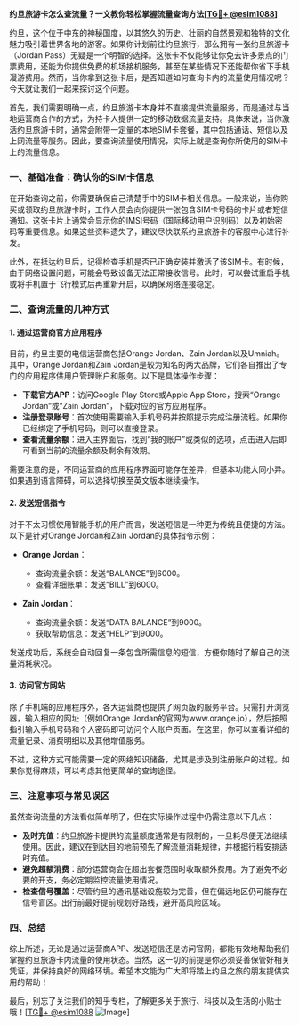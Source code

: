 **约旦旅游卡怎么查流量？一文教你轻松掌握流量查询方法[[TG💪+ @esim1088](https://t.me/s/esim1088)]**

约旦，这个位于中东的神秘国度，以其悠久的历史、壮丽的自然景观和独特的文化魅力吸引着世界各地的游客。如果你计划前往约旦旅行，那么拥有一张约旦旅游卡（Jordan Pass）无疑是一个明智的选择。这张卡不仅能够让你免去许多景点的门票费用，还能为你提供免费的机场接机服务，甚至在某些情况下还能帮你省下手机漫游费用。然而，当你拿到这张卡后，是否知道如何查询卡内的流量使用情况呢？今天就让我们一起来探讨这个问题。

首先，我们需要明确一点，约旦旅游卡本身并不直接提供流量服务，而是通过与当地运营商合作的方式，为持卡人提供一定的移动数据流量支持。具体来说，当你激活约旦旅游卡时，通常会附带一定量的本地SIM卡套餐，其中包括通话、短信以及上网流量等服务。因此，要查询流量使用情况，实际上就是查询你所使用的SIM卡上的流量信息。

### **一、基础准备：确认你的SIM卡信息**
在开始查询之前，你需要确保自己清楚手中的SIM卡相关信息。一般来说，当你购买或领取约旦旅游卡时，工作人员会向你提供一张包含SIM卡号码的卡片或者短信通知。这张卡片上通常会显示你的IMSI号码（国际移动用户识别码）以及初始密码等重要信息。如果这些资料遗失了，建议尽快联系约旦旅游卡的客服中心进行补发。

此外，在抵达约旦后，记得检查手机是否已正确安装并激活了该SIM卡。有时候，由于网络设置问题，可能会导致设备无法正常接收信号。此时，可以尝试重启手机或将手机置于飞行模式后再重新开启，以确保网络连接稳定。

### **二、查询流量的几种方式**
#### **1. 通过运营商官方应用程序**
目前，约旦主要的电信运营商包括Orange Jordan、Zain Jordan以及Umniah。其中，Orange Jordan和Zain Jordan是较为知名的两大品牌，它们各自推出了专门的应用程序供用户管理账户和服务。以下是具体操作步骤：

- **下载官方APP**：访问Google Play Store或Apple App Store，搜索“Orange Jordan”或“Zain Jordan”，下载对应的官方应用程序。
- **注册登录账号**：首次使用需要输入手机号码并按照提示完成注册流程。如果你已经绑定了手机号码，则可以直接登录。
- **查看流量余额**：进入主界面后，找到“我的账户”或类似的选项，点击进入后即可看到当前的流量余额及剩余有效期。

需要注意的是，不同运营商的应用程序界面可能存在差异，但基本功能大同小异。如果遇到语言障碍，可以选择切换至英文版本继续操作。

#### **2. 发送短信指令**
对于不太习惯使用智能手机的用户而言，发送短信是一种更为传统且便捷的方法。以下是针对Orange Jordan和Zain Jordan的具体指令示例：

- **Orange Jordan**：
  - 查询流量余额：发送“BALANCE”到6000。
  - 查看详细账单：发送“BILL”到6000。
  
- **Zain Jordan**：
  - 查询流量余额：发送“DATA BALANCE”到9000。
  - 获取帮助信息：发送“HELP”到9000。

发送成功后，系统会自动回复一条包含所需信息的短信，方便你随时了解自己的流量消耗状况。

#### **3. 访问官方网站**
除了手机端的应用程序外，各大运营商也提供了网页版的服务平台。只需打开浏览器，输入相应的网址（例如Orange Jordan的官网为www.orange.jo），然后按照指引输入手机号码和个人密码即可访问个人账户页面。在这里，你可以查看详细的流量记录、消费明细以及其他增值服务。

不过，这种方式可能需要一定的网络知识储备，尤其是涉及到注册账户的过程。如果你觉得麻烦，可以考虑其他更简单的查询途径。

### **三、注意事项与常见误区**
虽然查询流量的方法看似简单明了，但在实际操作过程中仍需注意以下几点：

- **及时充值**：约旦旅游卡提供的流量额度通常是有限制的，一旦耗尽便无法继续使用。因此，建议在到达目的地前预先了解流量消耗规律，并根据行程安排适时充值。
- **避免超额消费**：部分运营商会在超出套餐范围时收取额外费用。为了避免不必要的开支，务必定期监控流量使用情况。
- **检查信号覆盖**：尽管约旦的通讯基础设施较为完善，但在偏远地区仍可能存在信号盲区。出行前最好提前规划好路线，避开高风险区域。

### **四、总结**
综上所述，无论是通过运营商APP、发送短信还是访问官网，都能有效地帮助我们掌握约旦旅游卡内流量的使用状态。当然，这一切的前提是你必须妥善保管好相关凭证，并保持良好的网络环境。希望本文能为广大即将踏上约旦之旅的朋友提供实用的帮助！

最后，别忘了关注我们的知乎专栏，了解更多关于旅行、科技以及生活的小贴士哦！[[TG💪+ @esim1088](https://t.me/s/esim1088) ![Image](https://i.postimg.cc/4NQfJmqS/Snipaste-2025-05-13-00-14-12.png)]